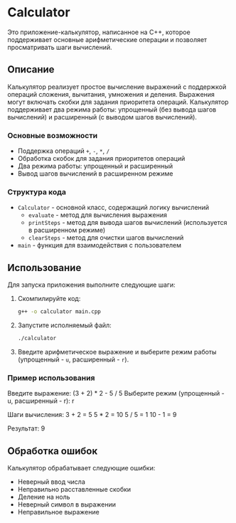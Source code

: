 # Calculator

Это приложение-калькулятор, написанное на C++, которое поддерживает основные арифметические операции и позволяет просматривать шаги вычислений.

## Описание

Калькулятор реализует простое вычисление выражений с поддержкой операций сложения, вычитания, умножения и деления. Выражения могут включать скобки для задания приоритета операций. Калькулятор поддерживает два режима работы: упрощенный (без вывода шагов вычислений) и расширенный (с выводом шагов вычислений).

### Основные возможности

- Поддержка операций `+`, `-`, `*`, `/`
- Обработка скобок для задания приоритетов операций
- Два режима работы: упрощенный и расширенный
- Вывод шагов вычислений в расширенном режиме

### Структура кода

- `Calculator` - основной класс, содержащий логику вычислений
  - `evaluate` - метод для вычисления выражения
  - `printSteps` - метод для вывода шагов вычислений (используется в расширенном режиме)
  - `clearSteps` - метод для очистки шагов вычислений
- `main` - функция для взаимодействия с пользователем

## Использование

Для запуска приложения выполните следующие шаги:

1. Скомпилируйте код:
    ```sh
    g++ -o calculator main.cpp
    ```

2. Запустите исполняемый файл:
    ```sh
    ./calculator
    ```

3. Введите арифметическое выражение и выберите режим работы (упрощенный - `u`, расширенный - `r`).

### Пример использования

Введите выражение: (3 + 2) * 2 - 5 / 5
Выберите режим (упрощенный - u, расширенный - r): r

Шаги вычисления:
3 + 2 = 5
5 * 2 = 10
5 / 5 = 1
10 - 1 = 9

Результат: 9


## Обработка ошибок

Калькулятор обрабатывает следующие ошибки:
- Неверный ввод числа
- Неправильно расставленные скобки
- Деление на ноль
- Неверный символ в выражении
- Неправильное выражение
